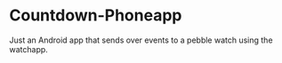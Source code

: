 # Countdown-Phoneapp

Just an Android app that sends over events to a pebble watch using the watchapp.
